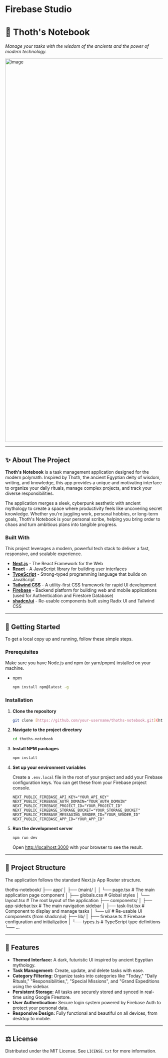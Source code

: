 # Firebase Studio

# 📜 Thoth's Notebook

*Manage your tasks with the wisdom of the ancients and the power of modern technology.*

<img width="2550" height="1220" alt="image" src="https://github.com/user-attachments/assets/324604f2-9f4b-4fb9-a08c-f11922770b13" />


---

## ✨ About The Project

**Thoth's Notebook** is a task management application designed for the modern polymath. Inspired by Thoth, the ancient Egyptian deity of wisdom, writing, and knowledge, this app provides a unique and motivating interface to organize your daily rituals, manage complex projects, and track your diverse responsibilities.

The application merges a sleek, cyberpunk aesthetic with ancient mythology to create a space where productivity feels like uncovering secret knowledge. Whether you're juggling work, personal hobbies, or long-term goals, Thoth's Notebook is your personal scribe, helping you bring order to chaos and turn ambitious plans into tangible progress.

### Built With

This project leverages a modern, powerful tech stack to deliver a fast, responsive, and scalable experience.

* **[Next.js](https://nextjs.org/)** - The React Framework for the Web
* **[React](https://reactjs.org/)** - A JavaScript library for building user interfaces
* **[TypeScript](https://www.typescriptlang.org/)** - Strong-typed programming language that builds on JavaScript
* **[Tailwind CSS](https://tailwindcss.com/)** - A utility-first CSS framework for rapid UI development
* **[Firebase](https://firebase.google.com/)** - Backend platform for building web and mobile applications (used for Authentication and Firestore Database)
* **[shadcn/ui](https://ui.shadcn.com/)** - Re-usable components built using Radix UI and Tailwind CSS

---

## 🚀 Getting Started

To get a local copy up and running, follow these simple steps.

### Prerequisites

Make sure you have Node.js and npm (or yarn/pnpm) installed on your machine.

* npm
    ```sh
    npm install npm@latest -g
    ```

### Installation

1.  **Clone the repository**
    ```sh
    git clone [https://github.com/your-username/thoths-notebook.git](https://github.com/your-username/thoths-notebook.git)
    ```
2.  **Navigate to the project directory**
    ```sh
    cd thoths-notebook
    ```
3.  **Install NPM packages**
    ```sh
    npm install
    ```
4.  **Set up your environment variables**

    Create a `.env.local` file in the root of your project and add your Firebase configuration keys. You can get these from your Firebase project console.

    ```env
    NEXT_PUBLIC_FIREBASE_API_KEY="YOUR_API_KEY"
    NEXT_PUBLIC_FIREBASE_AUTH_DOMAIN="YOUR_AUTH_DOMAIN"
    NEXT_PUBLIC_FIREBASE_PROJECT_ID="YOUR_PROJECT_ID"
    NEXT_PUBLIC_FIREBASE_STORAGE_BUCKET="YOUR_STORAGE_BUCKET"
    NEXT_PUBLIC_FIREBASE_MESSAGING_SENDER_ID="YOUR_SENDER_ID"
    NEXT_PUBLIC_FIREBASE_APP_ID="YOUR_APP_ID"
    ```

5.  **Run the development server**
    ```sh
    npm run dev
    ```

    Open [http://localhost:3000](http://localhost:3000) with your browser to see the result.

---

## 📂 Project Structure

The application follows the standard Next.js App Router structure.


thoths-notebook/
├── app/
│   ├── (main)/
│   │   └── page.tsx        # The main application page component
│   ├── globals.css       # Global styles
│   └── layout.tsx        # The root layout of the application
├── components/
│   ├── app-sidebar.tsx   # The main navigation sidebar
│   ├── task-list.tsx     # Component to display and manage tasks
│   └── ui/               # Re-usable UI components (from shadcn/ui)
├── lib/
│   ├── firebase.ts       # Firebase configuration and initialization
│   └── types.ts          # TypeScript type definitions
└── ...


---

## 🌟 Features

* **Themed Interface:** A dark, futuristic UI inspired by ancient Egyptian mythology.
* **Task Management:** Create, update, and delete tasks with ease.
* **Category Filtering:** Organize tasks into categories like "Today," "Daily Rituals," "Responsibilities,", "Special Missions", and "Grand Expeditions using the sidebar.
* **Persistent Storage:** All tasks are securely stored and synced in real-time using Google Firestore.
* **User Authentication:** Secure login system powered by Firebase Auth to protect your personal data.
* **Responsive Design:** Fully functional and beautiful on all devices, from desktop to mobile.

---

## ⚖️ License

Distributed under the MIT License. See `LICENSE.txt` for more information.
